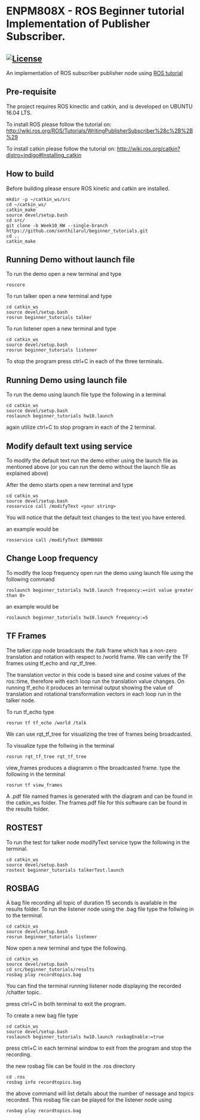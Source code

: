 # ENPM808X - ROS Beginner tutorial Implementation of Publisher Subscriber.
[![License](https://img.shields.io/badge/License-BSD%203--Clause-blue.svg)](https://opensource.org/licenses/BSD-3-Clause)
---

An implementation of ROS subscriber publisher node using [ROS tutorial](http://wiki.ros.org/ROS/Tutorials/WritingPublisherSubscriber%28c%2B%2B%29)

## Pre-requisite
The project requires ROS kinectic and catkin, and is developed on UBUNTU 16.04 LTS.

To install ROS please follow the tutorial on: 
http://wiki.ros.org/ROS/Tutorials/WritingPublisherSubscriber%28c%2B%2B%29

To install catkin please follow the tutorial on: 
http://wiki.ros.org/catkin?distro=indigo#Installing_catkin

## How to build
Before building please ensure ROS kinetic and catkin are installed.  
```
mkdir -p ~/catkin_ws/src
cd ~/catkin_ws/
catkin_make
source devel/setup.bash
cd src/
git clone -b Week10_HW --single-branch https://github.com/senthilarul/beginner_tutorials.git
cd ..
catkin_make
```
## Running Demo without launch file
To run the demo open a new terminal and type
```
roscore
```

To run talker open a new terminal and type
```
cd catkin_ws
source devel/setup.bash
rosrun beginner_tutorials talker
```

To run listener open a new terminal and type
```
cd catkin_ws
source devel/setup.bash
rosrun beginner_tutorials listener
```
To stop the program press ctrl+C in each of the three terminals.

## Running Demo using launch file
To run the demo using launch file type the following in a terminal
```
cd catkin_ws
source devel/setup.bash
roslaunch beginner_tutorials hw10.launch
```

again utilize ctrl+C to stop program in each of the 2 terminal.

## Modify default text using service
To modify the default text run the demo either using the launch file as mentioned above (or you can run the demo without the launch file as explained above)

After the demo starts open a new terminal and type
```
cd catkin_ws
source devel/setup.bash
rosservice call /modifyText <your string>
```

You will notice that the default text changes to the text you have entered.

an example would be
```
rosservice call /modifyText ENPM808X
```

## Change Loop frequency
To modify the loop frequency open run the demo using launch file using the following command
```
roslaunch beginner_tutorials hw10.launch frequency:=<int value greater than 0>
```

an example would be
```
roslaunch beginner_tutorials hw10.launch frequency:=5
```

## TF Frames
The talker.cpp node broadcasts the /talk frame which has a non-zero translation and rotation with respect to /world frame. We can verify the TF frames using tf_echo and rqr_tf_tree.

The translation vector in this code is based sine and cosine values of the ros::time, therefore with each loop run the translation value changes.
On running tf_echo it produces an terminal output showing the value of translation and rotational transformation vectors in each loop run in the talker node.

To run tf_echo type
```
rosrun tf tf_echo /world /talk
```

We can use rqt_tf_tree for visualizing the tree of frames being broadcasted.

To visualize type the follwing in the terminal
```
rosrun rqt_tf_tree rqt_tf_tree
```

view_frames produces a diagramm o fthe broadcasted frame.
type the following in the terminal
```
rosrun tf view_frames
```
A .pdf file named frames is generated with the diagram and can be found in the catkin_ws folder. The frames.pdf file for this software can be found in the results folder.

## ROSTEST
To run the test for talker node modifyText service typw the following in the terminal.
```
cd catkin_ws
source devel/setup.bash
rostest beginner_tutorials talkerTest.launch 
```

## ROSBAG
A bag file recording all topic of duration 15 seconds is available in the results folder.
To run the listener node using the .bag file type the follwing in to the terminal.
```
cd catkin_ws
source devel/setup.bash
rosrun beginner_tutorials listener
```

Now open a new terminal and type the following.
```
cd catkin_ws
source devel/setup.bash
cd src/beginner_tutorials/results
rosbag play recordtopics.bag
```

You can find the terminal running listener node displaying the recorded /chatter topic.

press ctrl+C in both terminal to exit the program.

To create a new bag file type
```
cd catkin_ws
source devel/setup.bash
roslaunch beginner_tutorials hw10.launch rosbagEnable:=true
```

press ctrl+C in each terminal window to exit from the program and stop the recording.

the new rosbag file can be fould in the .ros directory
```
cd .ros
rosbag info recordtopics.bag
```
the above command will list details about the number of nessage and topics recorded. This rosbag file can be played for the listener node using
```
rosbag play recordtopics.bag
```
 
